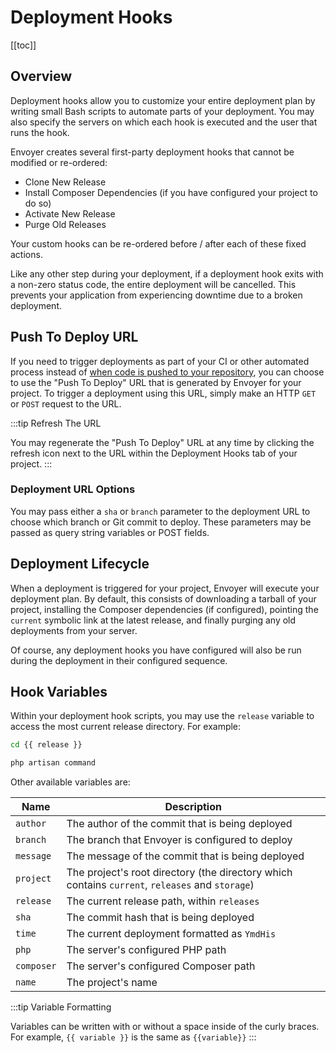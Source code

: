 # Deployment Hooks

[[toc]]

## Overview

Deployment hooks allow you to customize your entire deployment plan by writing small Bash scripts to automate parts of your deployment. You may also specify the servers on which each hook is executed and the user that runs the hook.

Envoyer creates several first-party deployment hooks that cannot be modified or re-ordered:

- Clone New Release
- Install Composer Dependencies (if you have configured your project to do so)
- Activate New Release
- Purge Old Releases

Your custom hooks can be re-ordered before / after each of these fixed actions.

Like any other step during your deployment, if a deployment hook exits with a non-zero status code, the entire deployment will be cancelled. This prevents your application from experiencing downtime due to a broken deployment.

## Push To Deploy URL

If you need to trigger deployments as part of your CI or other automated process instead of [when code is pushed to your repository](/1.0/projects/management.html#source-control), you can choose to use the "Push To Deploy" URL that is generated by Envoyer for your project. To trigger a deployment using this URL, simply make an HTTP `GET` or `POST` request to the URL.

:::tip Refresh The URL

You may regenerate the "Push To Deploy" URL at any time by clicking the refresh icon next to the URL within the Deployment Hooks tab of your project.
:::

### Deployment URL Options

You may pass either a `sha` or `branch` parameter to the deployment URL to choose which branch or Git commit to deploy. These parameters may be passed as query string variables or POST fields.

## Deployment Lifecycle

When a deployment is triggered for your project, Envoyer will execute your deployment plan. By default, this consists of downloading a tarball of your project, installing the Composer dependencies (if configured), pointing the `current` symbolic link at the latest release, and finally purging any old deployments from your server.

Of course, any deployment hooks you have configured will also be run during the deployment in their configured sequence.

## Hook Variables

Within your deployment hook scripts, you may use the `release` variable to access the most current release directory. For example:

```bash
cd {{ release }}

php artisan command
```

Other available variables are:

| Name       | Description                                                                                     |
|------------|-------------------------------------------------------------------------------------------------|
| `author`   | The author of the commit that is being deployed                                                 |
| `branch`   | The branch that Envoyer is configured to deploy                                                 |
| `message`  | The message of the commit that is being deployed                                                |
| `project`  | The project's root directory (the directory which contains `current`, `releases` and `storage`) |
| `release`  | The current release path, within `releases`                                                     |
| `sha`      | The commit hash that is being deployed                                                          |
| `time`     | The current deployment formatted as `YmdHis`                                                    |
| `php`      | The server's configured PHP path                                                                |
| `composer` | The server's configured Composer path                                                           |
| `name`     | The project's name                                                                              |

<div v-pre>

:::tip Variable Formatting

Variables can be written with or without a space inside of the curly braces. For example, `{{ variable }}` is the same as `{{variable}}`
:::
</div>
